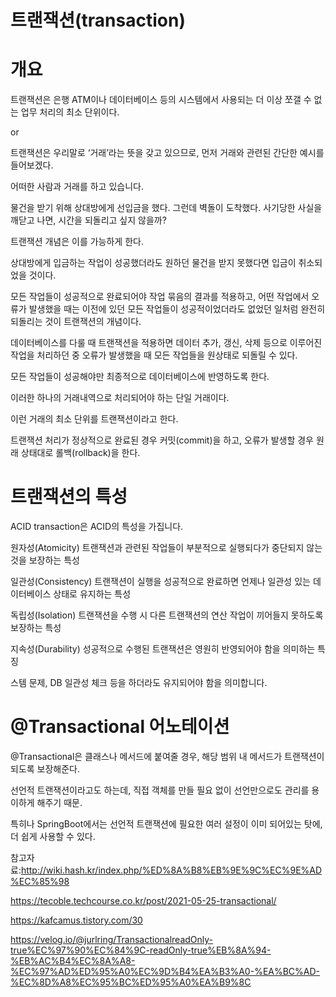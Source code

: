 트랜잭션(transaction)
===

개요
==

트랜잭션은 은행 ATM이나 데이터베이스 등의 시스템에서 사용되는 더 이상 쪼갤 수 없는 업무 처리의 최소 단위이다. 

or

트랜잭션은 우리말로 ‘거래’라는 뜻을 갖고 있으므로, 먼저 거래와 관련된 간단한 예시를 들어보겠다.

어떠한 사람과 거래를 하고 있습니다.

물건을 받기 위해 상대방에게 선입금을 했다.
그런데 벽돌이 도착했다.
사기당한 사실을 깨닫고 나면, 시간을 되돌리고 싶지 않을까?

트랜잭션 개념은 이를 가능하게 한다.

상대방에게 입금하는 작업이 성공했더라도 원하던 물건을 받지 못했다면 입금이 취소되었을 것이다.

모든 작업들이 성공적으로 완료되어야 작업 묶음의 결과를 적용하고, 어떤 작업에서 오류가 발생했을 때는 이전에 있던 모든 작업들이 성공적이었더라도 없었던 일처럼 완전히 되돌리는 것이 트랜잭션의 개념이다.

데이터베이스를 다룰 때 트랜잭션을 적용하면 데이터 추가, 갱신, 삭제 등으로 이루어진 작업을 처리하던 중 오류가 발생했을 때 모든 작업들을 원상태로 되돌릴 수 있다. 

모든 작업들이 성공해야만 최종적으로 데이터베이스에 반영하도록 한다.

이러한 하나의 거래내역으로 처리되어야 하는 단일 거래이다. 

이런 거래의 최소 단위를 트랜잭션이라고 한다. 

트랜잭션 처리가 정상적으로 완료된 경우 커밋(commit)을 하고, 오류가 발생할 경우 원래 상태대로 롤백(rollback)을 한다.

트랜잭션의 특성
===

ACID
transaction은 ACID의 특성을 가집니다.

원자성(Atomicity)
트랜잭션과 관련된 작업들이 부분적으로 실행되다가 중단되지 않는 것을 보장하는 특성

일관성(Consistency)
트랜잭션이 실행을 성공적으로 완료하면 언제나 일관성 있는 데이터베이스 상태로 유지하는 특성

독립성(Isolation)
트랜잭션을 수행 시 다른 트랜잭션의 연산 작업이 끼어들지 못하도록 보장하는 특성

지속성(Durability)
성공적으로 수행된 트랜잭션은 영원히 반영되어야 함을 의미하는 특징

스템 문제, DB 일관성 체크 등을 하더라도 유지되어야 함을 의미합니다.

@Transactional 어노테이션
===

@Transactional은 클래스나 메서드에 붙여줄 경우, 해당 범위 내 메서드가 트랜잭션이 되도록 보장해준다.

선언적 트랜잭션이라고도 하는데, 직접 객체를 만들 필요 없이 선언만으로도 관리를 용이하게 해주기 때문. 

특히나 SpringBoot에서는 선언적 트랜잭션에 필요한 여러 설정이 이미 되어있는 탓에, 더 쉽게 사용할 수 있다.



참고자료:http://wiki.hash.kr/index.php/%ED%8A%B8%EB%9E%9C%EC%9E%AD%EC%85%98

https://tecoble.techcourse.co.kr/post/2021-05-25-transactional/

https://kafcamus.tistory.com/30

https://velog.io/@jurlring/TransactionalreadOnly-true%EC%97%90%EC%84%9C-readOnly-true%EB%8A%94-%EB%AC%B4%EC%8A%A8-%EC%97%AD%ED%95%A0%EC%9D%B4%EA%B3%A0-%EA%BC%AD-%EC%8D%A8%EC%95%BC%ED%95%A0%EA%B9%8C
